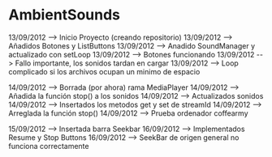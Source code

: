 ﻿AmbientSounds
=========

13/09/2012 --> Inicio Proyecto (creando repositorio)
13/09/2012 --> Añadidos Botones y ListButtons
13/09/2012 --> Anadido SoundManager y actualizado con setLoop
13/09/2012 --> Botones funcionando 
13/09/2012 --> Fallo importante, los sonidos tardan en cargar
13/09/2012 --> Loop complicado si los archivos ocupan un minimo de espacio

14/09/2012 --> Borrada (por ahora) rama MediaPlayer
14/09/2012 --> Añadida la función stop() a los sonidos
14/09/2012 --> Actualizados sonidos
14/09/2012 --> Insertados los metodos get y set de streamId
14/09/2012 --> Arreglada la función stop()
14/09/2012 --> Prueba ordenador coffearmy

15/09/2012 --> Insertada barra Seekbar
16/09/2012 --> Implementados Resume y Stop Buttons
16/09/2012 --> SeekBar de origen general no funciona correctamente
